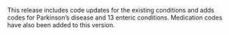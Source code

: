 This release includes code updates for the existing conditions and adds codes for Parkinson’s disease and 13 enteric conditions. Medication codes have also been added to this version.
